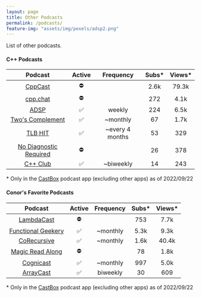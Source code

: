 ```yaml
---
layout: page
title: Other Podcasts
permalink: /podcasts/
feature-img: "assets/img/pexels/adsp2.png"
---
```


List of other podcasts.

#### C++ Podcasts

|                          Podcast                           | Active |    Frequency    | Subs* | Views* |
| :--------------------------------------------------------: | :----: | :-------------: | :---: | :----: |
|              [CppCast](https://cppcast.com/)               |   ⛔    |                 | 2.6k  | 79.3k  |
|               [cpp.chat](https://cpp.chat/)                |   ⛔    |                 |  272  |  4.1k  |
|            [ADSP](https://adspthepodcast.com/)             |   ✅    |     weekly      |  224  |  6.5k  |
|    [Two's Complement](https://www.twoscomplement.org/)     |   ✅    |    ~monthly     |  67   |  1.7k  |
|                [TLB HIT](https://tlbh.it/)                 |   ✅    | ~every 4 months |  53   |  329   |
| [No Diagnostic Required](https://nodiagnosticrequired.tv/) |   ⛔    |                 |  26   |  378   |
|              [C++ Club](https://cppclub.uk/)               |   ✅    |    ~biweekly    |  14   |  243   |

\* Only in the [CastBox](https://castbox.fm/) podcast app (excluding other apps) as of 2022/09/22

#### Conor's Favorite Podcasts

|                           Podcast                           | Active | Frequency | Subs* | Views* |
| :---------------------------------------------------------: | :----: | :-------: | :---: | :----: |
|      [LambdaCast](https://soundcloud.com/lambda-cast)       |   ⛔    |           |  753  |  7.7k  |
|  [Functional Geekery](https://www.functionalgeekery.com/)   |   ✅    | ~monthly  | 5.3k  |  9.3k  |
|           [CoRecursive](https://corecursive.com/)           |   ✅    | ~monthly  | 1.6k  | 40.4k  |
|     [Magic Read Along](http://www.magicreadalong.com/)      |   ⛔    |           |  78   |  1.8k  |
| [Cognicast](https://www.cognitect.com/cognicast/index.html) |   ✅    | ~monthly  |  997  |  5.0k  |
|           [ArrayCast](https://www.arraycast.com/)           |   ✅    | biweekly  |  30   |  609   |

\* Only in the [CastBox](https://castbox.fm/) podcast app (excluding other apps) as of 2022/09/22

